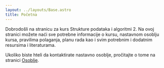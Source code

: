 ```yaml
---
layout: ../layouts/Base.astro
title: Početna
---
```


Dobrodošli na stranicu za kurs Strukture podataka i algoritmi 2. Na ovoj
stranici možete naći sve potrebne informacije o kursu, nastavnom osoblju kursa,
pravilima polaganja, planu rada kao i svim potrebnim i dodatnim resursima i
literaturama.

Ukoliko biste hteli da kontaktirate nastavno osoblje, pročitajte o tome na
stranici [Osoblje](./osoblje).

